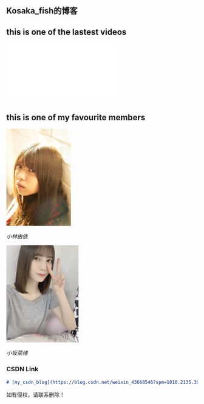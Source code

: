 ## Kosaka_fish的博客



<h2>this is one of the lastest videos</h2>

<iframe src="//player.bilibili.com/player.html?aid=843033576&bvid=BV1U54y167af&cid=263095430&page=1" scrolling="no" border="0" frameborder="no" framespacing="0" allowfullscreen="true"> </iframe>

<h2>this is one of my favourite members</h2>

<img src="pic/yui.jpg?raw=true" alt="yui" style="zoom: 25%;" />

*小林由依*

<img src="pic/kosaka7.jpg?raw=true" alt="yui" style="zoom: 25%;" />

*小坂菜绪*

### CSDN Link



```markdown
# [my_csdn_blog](https://blog.csdn.net/weixin_43668546?spm=1010.2135.3001.5113)

```

如有侵权，请联系删除！
